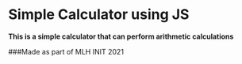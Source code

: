 # Simple Calculator using JS

**This is a simple calculator that can perform arithmetic calculations**

###Made as part of MLH INIT 2021
